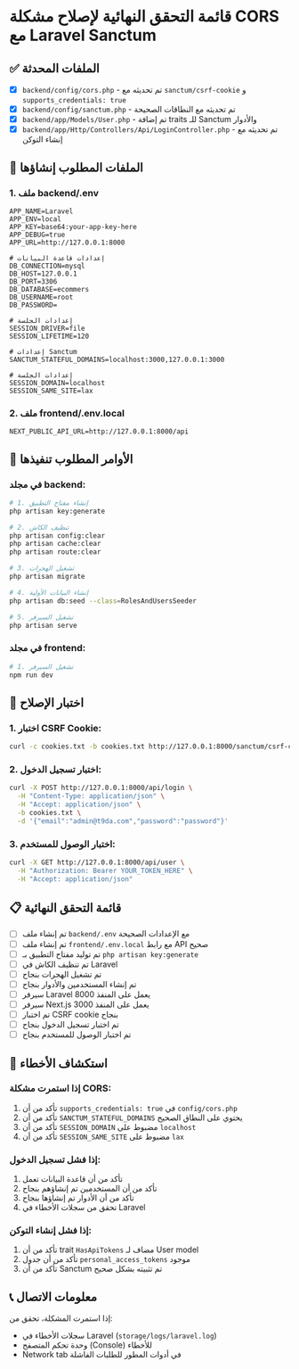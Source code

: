 # قائمة التحقق النهائية لإصلاح مشكلة CORS مع Laravel Sanctum

## ✅ الملفات المحدثة

- [x] `backend/config/cors.php` - تم تحديثه مع `sanctum/csrf-cookie` و `supports_credentials: true`
- [x] `backend/config/sanctum.php` - تم تحديثه مع النطاقات الصحيحة
- [x] `backend/app/Models/User.php` - تم إضافة traits للـ Sanctum والأدوار
- [x] `backend/app/Http/Controllers/Api/LoginController.php` - تم تحديثه مع إنشاء التوكن

## 📝 الملفات المطلوب إنشاؤها

### 1. ملف backend/.env
```env
APP_NAME=Laravel
APP_ENV=local
APP_KEY=base64:your-app-key-here
APP_DEBUG=true
APP_URL=http://127.0.0.1:8000

# إعدادات قاعدة البيانات
DB_CONNECTION=mysql
DB_HOST=127.0.0.1
DB_PORT=3306
DB_DATABASE=ecommers
DB_USERNAME=root
DB_PASSWORD=

# إعدادات الجلسة
SESSION_DRIVER=file
SESSION_LIFETIME=120

# إعدادات Sanctum
SANCTUM_STATEFUL_DOMAINS=localhost:3000,127.0.0.1:3000

# إعدادات الجلسة
SESSION_DOMAIN=localhost
SESSION_SAME_SITE=lax
```

### 2. ملف frontend/.env.local
```env
NEXT_PUBLIC_API_URL=http://127.0.0.1:8000/api
```

## 🔧 الأوامر المطلوب تنفيذها

### في مجلد backend:
```bash
# 1. إنشاء مفتاح التطبيق
php artisan key:generate

# 2. تنظيف الكاش
php artisan config:clear
php artisan cache:clear
php artisan route:clear

# 3. تشغيل الهجرات
php artisan migrate

# 4. إنشاء البيانات الأولية
php artisan db:seed --class=RolesAndUsersSeeder

# 5. تشغيل السيرفر
php artisan serve
```

### في مجلد frontend:
```bash
# 1. تشغيل السيرفر
npm run dev
```

## 🧪 اختبار الإصلاح

### 1. اختبار CSRF Cookie:
```bash
curl -c cookies.txt -b cookies.txt http://127.0.0.1:8000/sanctum/csrf-cookie
```

### 2. اختبار تسجيل الدخول:
```bash
curl -X POST http://127.0.0.1:8000/api/login \
  -H "Content-Type: application/json" \
  -H "Accept: application/json" \
  -b cookies.txt \
  -d '{"email":"admin@t9da.com","password":"password"}'
```

### 3. اختبار الوصول للمستخدم:
```bash
curl -X GET http://127.0.0.1:8000/api/user \
  -H "Authorization: Bearer YOUR_TOKEN_HERE" \
  -H "Accept: application/json"
```

## 📋 قائمة التحقق النهائية

- [ ] تم إنشاء ملف `backend/.env` مع الإعدادات الصحيحة
- [ ] تم إنشاء ملف `frontend/.env.local` مع رابط API صحيح
- [ ] تم توليد مفتاح التطبيق بـ `php artisan key:generate`
- [ ] تم تنظيف الكاش في Laravel
- [ ] تم تشغيل الهجرات بنجاح
- [ ] تم إنشاء المستخدمين والأدوار بنجاح
- [ ] سيرفر Laravel يعمل على المنفذ 8000
- [ ] سيرفر Next.js يعمل على المنفذ 3000
- [ ] تم اختبار CSRF cookie بنجاح
- [ ] تم اختبار تسجيل الدخول بنجاح
- [ ] تم اختبار الوصول للمستخدم بنجاح

## 🚨 استكشاف الأخطاء

### إذا استمرت مشكلة CORS:
1. تأكد من أن `supports_credentials: true` في `config/cors.php`
2. تأكد من أن `SANCTUM_STATEFUL_DOMAINS` يحتوي على النطاق الصحيح
3. تأكد من أن `SESSION_DOMAIN` مضبوط على `localhost`
4. تأكد من أن `SESSION_SAME_SITE` مضبوط على `lax`

### إذا فشل تسجيل الدخول:
1. تأكد من أن قاعدة البيانات تعمل
2. تأكد من أن المستخدمين تم إنشاؤهم بنجاح
3. تأكد من أن الأدوار تم إنشاؤها بنجاح
4. تحقق من سجلات الأخطاء في Laravel

### إذا فشل إنشاء التوكن:
1. تأكد من أن trait `HasApiTokens` مضاف لـ User model
2. تأكد من أن جدول `personal_access_tokens` موجود
3. تأكد من أن Sanctum تم تثبيته بشكل صحيح

## 📞 معلومات الاتصال

إذا استمرت المشكلة، تحقق من:
- سجلات الأخطاء في Laravel (`storage/logs/laravel.log`)
- وحدة تحكم المتصفح (Console) للأخطاء
- Network tab في أدوات المطور للطلبات الفاشلة
